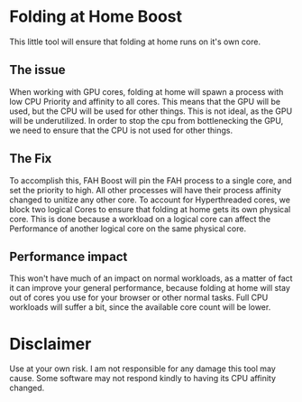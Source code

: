 # Folding at Home Boost
This little tool will ensure that folding at home runs on it's own core.

## The issue
When working with GPU cores, folding at home will spawn a process with low CPU Priority and affinity to all cores.
This means that the GPU will be used, but the CPU will be used for other things. This is not ideal, as the GPU will be underutilized.
In order to stop the cpu from bottlenecking the GPU, we need to ensure that the CPU is not used for other things. 
## The Fix
To accomplish this, FAH Boost will pin the FAH process to a single core, and set the priority to high. 
All other processes will have their process affinity changed to unitize any other core.
To account for Hyperthreaded cores, we block two logical Cores to ensure that folding at home gets its own physical core. 
This is done because a workload on a logical core can affect the Performance of another logical core on the same physical core.
## Performance impact
This won't have much of an impact on normal workloads, as a matter of fact it can improve your general performance, because folding at home will stay out of cores you use for your browser or other normal tasks.
Full CPU workloads will suffer a bit, since the available core count will be lower.

# Disclaimer
Use at your own risk. I am not responsible for any damage this tool may cause.
Some software may not respond kindly to having its CPU affinity changed.
